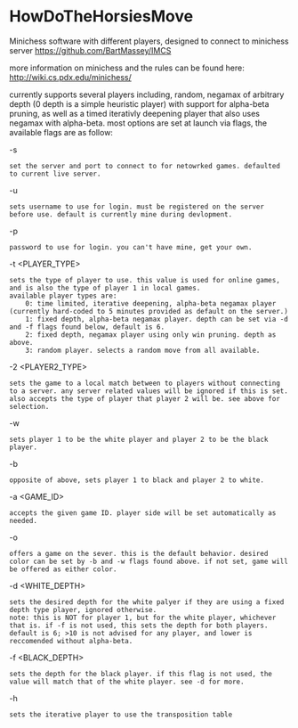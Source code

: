 # HowDoTheHorsiesMove
Minichess software with different players, designed to connect to minichess server https://github.com/BartMassey/IMCS

more information on minichess and the rules can be found here: http://wiki.cs.pdx.edu/minichess/

currently supports several players including, random, negamax of arbitrary depth (0 depth is a simple heuristic player) with support for alpha-beta pruning, as well as a timed iterativly deepening player that also uses negamax with alpha-beta. most options are set at launch via flags, the available flags are as follow:

  -s <SERVER> <PORT>
  
	set the server and port to connect to for netowrked games. defaulted to current live server.
	
  -u <USERNAME>
  
	sets username to use for login. must be registered on the server before use. default is currently mine during devlopment.
	
  -p <PASSWORD>
  
	password to use for login. you can't have mine, get your own.
	
  -t <PLAYER_TYPE>
  
	sets the type of player to use. this value is used for online games, and is also the type of player 1 in local games.
	available player types are:
		0: time limited, iterative deepening, alpha-beta negamax player (currently hard-coded to 5 minutes provided as default on the server.)
		1: fixed depth, alpha-beta negamax player. depth can be set via -d and -f flags found below, default is 6.
		2: fixed depth, negamax player using only win pruning. depth as above.
		3: random player. selects a random move from all available.
	
  -2 <PLAYER2_TYPE>
  
	sets the game to a local match between to players without connecting to a server. any server related values will be ignored if this is set.
	also accepts the type of player that player 2 will be. see above for selection.
	
  -w
  
	sets player 1 to be the white player and player 2 to be the black player.
	
  -b
  
	opposite of above, sets player 1 to black and player 2 to white.
	
  -a <GAME_ID>
  
	accepts the given game ID. player side will be set automatically as needed.
  
  -o
  
	offers a game on the sever. this is the default behavior. desired color can be set by -b and -w flags found above. if not set, game will be offered as either color.
	
  -d <WHITE_DEPTH>
  
	sets the desired depth for the white palyer if they are using a fixed depth type player, ignored otherwise.
	note: this is NOT for player 1, but for the white player, whichever that is. if -f is not used, this sets the depth for both players. 
	default is 6; >10 is not advised for any player, and lower is reccomended without alpha-beta.
	
  -f <BLACK_DEPTH>
  
	sets the depth for the black player. if this flag is not used, the value will match that of the white player. see -d for more.
	
  -h
  
    sets the iterative player to use the transposition table